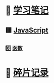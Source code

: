 # :notebook_with_decorative_cover: [学习笔记](https://github.com/BellaZZZZZ/huajiaoye.github.io/tree/main/notes)
## :red_square: [JavaScript](https://github.com/BellaZZZZZ/haizhetang.github.io/tree/main/notes/javascript-pink)
### :zero: [函数](https://github.com/BellaZZZZZ/haizhetang.github.io/blob/main/notes/javascript-pink/%E5%87%BD%E6%95%B0.md)
# :large_blue_diamond: [碎片记录](https://github.com/BellaZZZZZ/huajiaoye.github.io/issues)
